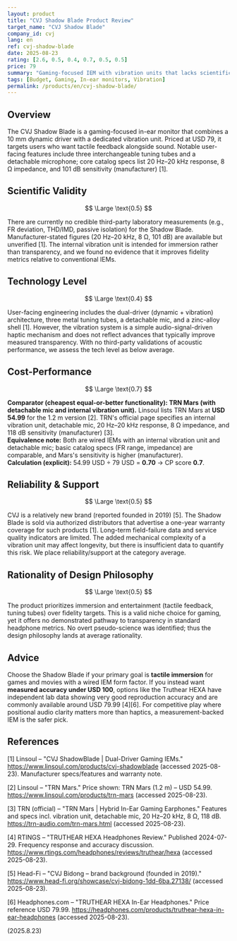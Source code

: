 ```yaml
---
layout: product
title: "CVJ Shadow Blade Product Review"
target_name: "CVJ Shadow Blade"
company_id: cvj
lang: en
ref: cvj-shadow-blade
date: 2025-08-23
rating: [2.6, 0.5, 0.4, 0.7, 0.5, 0.5]
price: 79
summary: "Gaming-focused IEM with vibration units that lacks scientific validation for audio fidelity improvements"
tags: [Budget, Gaming, In-ear monitors, Vibration]
permalink: /products/en/cvj-shadow-blade/
---
```

## Overview

The CVJ Shadow Blade is a gaming-focused in-ear monitor that combines a 10 mm dynamic driver with a dedicated vibration unit. Priced at USD 79, it targets users who want tactile feedback alongside sound. Notable user-facing features include three interchangeable tuning tubes and a detachable microphone; core catalog specs list 20 Hz–20 kHz response, 8 Ω impedance, and 101 dB sensitivity (manufacturer) [1].

## Scientific Validity

$$ \Large \text{0.5} $$

There are currently no credible third-party laboratory measurements (e.g., FR deviation, THD/IMD, passive isolation) for the Shadow Blade. Manufacturer-stated figures (20 Hz–20 kHz, 8 Ω, 101 dB) are available but unverified [1]. The internal vibration unit is intended for immersion rather than transparency, and we found no evidence that it improves fidelity metrics relative to conventional IEMs.

## Technology Level

$$ \Large \text{0.4} $$

User-facing engineering includes the dual-driver (dynamic + vibration) architecture, three metal tuning tubes, a detachable mic, and a zinc-alloy shell [1]. However, the vibration system is a simple audio-signal-driven haptic mechanism and does not reflect advances that typically improve measured transparency. With no third-party validations of acoustic performance, we assess the tech level as below average.

## Cost-Performance

$$ \Large \text{0.7} $$

**Comparator (cheapest equal-or-better functionality): TRN Mars (with detachable mic and internal vibration unit).** Linsoul lists TRN Mars at **USD 54.99** for the 1.2 m version [2]. TRN's official page specifies an internal vibration unit, detachable mic, 20 Hz–20 kHz response, 8 Ω impedance, and 118 dB sensitivity (manufacturer) [3].  
**Equivalence note:** Both are wired IEMs with an internal vibration unit and detachable mic; basic catalog specs (FR range, impedance) are comparable, and Mars's sensitivity is higher (manufacturer).  
**Calculation (explicit):** 54.99 USD ÷ 79 USD = **0.70** → CP score **0.7**.

## Reliability & Support

$$ \Large \text{0.5} $$

CVJ is a relatively new brand (reported founded in 2019) [5]. The Shadow Blade is sold via authorized distributors that advertise a one-year warranty coverage for such products [1]. Long-term field-failure data and service quality indicators are limited. The added mechanical complexity of a vibration unit may affect longevity, but there is insufficient data to quantify this risk. We place reliability/support at the category average.

## Rationality of Design Philosophy

$$ \Large \text{0.5} $$

The product prioritizes immersion and entertainment (tactile feedback, tuning tubes) over fidelity targets. This is a valid niche choice for gaming, yet it offers no demonstrated pathway to transparency in standard headphone metrics. No overt pseudo-science was identified; thus the design philosophy lands at average rationality.

## Advice

Choose the Shadow Blade if your primary goal is **tactile immersion** for games and movies with a wired IEM form factor. If you instead want **measured accuracy under USD 100**, options like the Truthear HEXA have independent lab data showing very good reproduction accuracy and are commonly available around USD 79.99 [4][6]. For competitive play where positional audio clarity matters more than haptics, a measurement-backed IEM is the safer pick.

## References

[1] Linsoul – "CVJ ShadowBlade | Dual-Driver Gaming IEMs." https://www.linsoul.com/products/cvj-shadowblade (accessed 2025-08-23). Manufacturer specs/features and warranty note.

[2] Linsoul – "TRN Mars." Price shown: TRN Mars (1.2 m) – USD 54.99. https://www.linsoul.com/products/trn-mars (accessed 2025-08-23).

[3] TRN (official) – "TRN Mars | Hybrid In-Ear Gaming Earphones." Features and specs incl. vibration unit, detachable mic, 20 Hz–20 kHz, 8 Ω, 118 dB. https://trn-audio.com/trn-mars.html (accessed 2025-08-23).

[4] RTINGS – "TRUTHEAR HEXA Headphones Review." Published 2024-07-29. Frequency response and accuracy discussion. https://www.rtings.com/headphones/reviews/truthear/hexa (accessed 2025-08-23).

[5] Head-Fi – "CVJ Bidong – brand background (founded in 2019)." https://www.head-fi.org/showcase/cvj-bidong-1dd-6ba.27138/ (accessed 2025-08-23).

[6] Headphones.com – "TRUTHEAR HEXA In-Ear Headphones." Price reference USD 79.99. https://headphones.com/products/truthear-hexa-in-ear-headphones (accessed 2025-08-23).

(2025.8.23)

